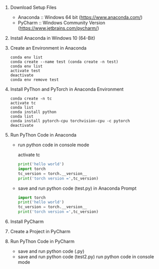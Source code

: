 1. Download Setup Files
    - Anaconda :: Windows 64 bit (https://www.anaconda.com/)
    - PyCharm :: Windows Community Version (https://www.jetbrains.com/pycharm/)

1. Install Anaconda in Windows 10 (64-Bit)

1. Create an Environment in Anaconda
     ```text
    conda env list
    conda create --name test (conda create -n test)
    conda env list
    activate test
    deactivate
    conda env remove test
    ```

1. Install PyThon and PyTorch in Anaconda Environment
    ```text
    conda create -n tc
    activate tc
    conda list
    conda install python
    conda list
    conda install pytorch-cpu torchvision-cpu -c pytorch
    deactivate
    ```

1. Run PyThon Code in Anaconda    
    - run python code in console mode
        
        activate tc
        ```python
        print('hello world')
        import torch
        tc_version = torch.__version__
        print('torch version =',tc_version)      
        ```      
    - save and run python code (test.py) in Anaconda Prompt 
        ```python
        import torch
        print('hello world')
        tc_version = torch.__version__
        print('torch version =',tc_version) 
        ```

1. Install PyCharm

1. Create a Project in PyCharm

1. Run PyThon Code in PyCharm
    - save and run python code (.py)
    - save and run python code (test2.py)
    run python code in console mode

